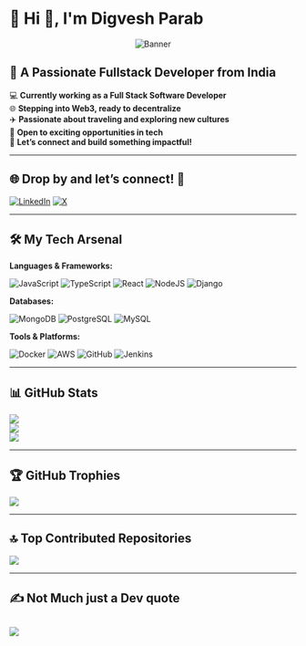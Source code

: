 # 💫 Hi 👋, I'm Digvesh Parab

<!-- Custom Banner Image -->
<p align="center">
  <img src="YOUR_IMAGE_URL_HERE" alt="Banner"/>
</p>

## 🚀 A Passionate Fullstack Developer from India

💻 **Currently working as a Full Stack Software Developer**  
🌐 **Stepping into Web3, ready to decentralize**  
✈️ **Passionate about traveling and exploring new cultures**  
💼 **Open to exciting opportunities in tech**  
🤝 **Let’s connect and build something impactful!**  

---

## 🌐 Drop by and let’s connect! 🤝

[![LinkedIn](https://img.shields.io/badge/LinkedIn-%230077B5.svg?logo=linkedin&logoColor=white)](https://linkedin.com/in/dp-digvesh-parab-developer)    [![X](https://img.shields.io/badge/X-black.svg?logo=X&logoColor=white)](https://x.com/ParabDigvesh)  

---

## 🛠️ My Tech Arsenal

**Languages & Frameworks:**  

![JavaScript](https://img.shields.io/badge/javascript-%23323330.svg?style=for-the-badge&logo=javascript&logoColor=%23F7DF1E)  ![TypeScript](https://img.shields.io/badge/typescript-%23007ACC.svg?style=for-the-badge&logo=typescript&logoColor=white)  ![React](https://img.shields.io/badge/react-%2320232a.svg?style=for-the-badge&logo=react&logoColor=%2361DAFB)  ![NodeJS](https://img.shields.io/badge/node.js-6DA55F?style=for-the-badge&logo=node.js&logoColor=white)  ![Django](https://img.shields.io/badge/django-%23092E20.svg?style=for-the-badge&logo=django&logoColor=white)  

**Databases:**  

![MongoDB](https://img.shields.io/badge/MongoDB-%234ea94b.svg?style=for-the-badge&logo=mongodb&logoColor=white)  ![PostgreSQL](https://img.shields.io/badge/PostgreSQL-%23316192.svg?style=for-the-badge&logo=postgresql&logoColor=white)  ![MySQL](https://img.shields.io/badge/mysql-4479A1.svg?style=for-the-badge&logo=mysql&logoColor=white)  

**Tools & Platforms:**  

![Docker](https://img.shields.io/badge/docker-%230db7ed.svg?style=for-the-badge&logo=docker&logoColor=white)  ![AWS](https://img.shields.io/badge/AWS-%23FF9900.svg?style=for-the-badge&logo=amazon-aws&logoColor=white)  ![GitHub](https://img.shields.io/badge/github-%23121011.svg?style=for-the-badge&logo=github&logoColor=white)  ![Jenkins](https://img.shields.io/badge/jenkins-%232C5282.svg?style=for-the-badge&logo=jenkins&logoColor=white)  

---

## 📊 GitHub Stats

![](https://github-readme-stats.vercel.app/api?username=DigveshParab&theme=radical&show_icons=true&hide_border=false&count_private=true)  
![](https://github-readme-streak-stats.herokuapp.com/?user=DigveshParab&theme=radical&hide_border=false)  
![](https://github-readme-stats.vercel.app/api/top-langs/?username=DigveshParab&theme=radical&layout=compact)

---

## 🏆 GitHub Trophies

![](https://github-profile-trophy.vercel.app/?username=DigveshParab&theme=onedark&no-frame=true&row=2&column=3)

---

## 🔝 Top Contributed Repositories

![](https://github-contributor-stats.vercel.app/api?username=DigveshParab&limit=5&theme=tokyonight)

---

## ✍️ Not Much just a Dev quote
![](https://quotes-github-readme.vercel.app/api?type=horizontal&theme=merko)
---
